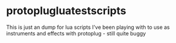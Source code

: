 # protoplugluatestscripts
This is just an dump for lua scripts I've been playing with to use as instruments and effects with protoplug - still quite buggy
